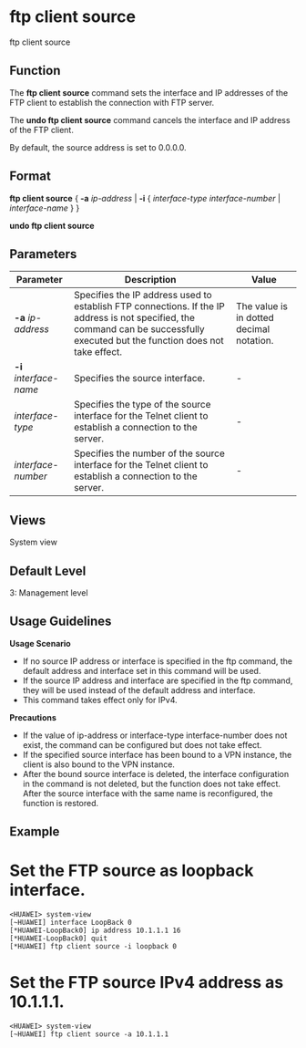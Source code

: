 ftp client source
=================

ftp client source

Function
--------



The **ftp client source** command sets the interface and IP addresses of the FTP client to establish the connection with FTP server.

The **undo ftp client source** command cancels the interface and IP address of the FTP client.



By default, the source address is set to 0.0.0.0.


Format
------

**ftp client source** { **-a** *ip-address* | **-i** { *interface-type* *interface-number* | *interface-name* } }

**undo ftp client source**


Parameters
----------

| Parameter | Description | Value |
| --- | --- | --- |
| **-a** *ip-address* | Specifies the IP address used to establish FTP connections.  If the IP address is not specified, the command can be successfully executed but the function does not take effect. | The value is in dotted decimal notation. |
| **-i** *interface-name* | Specifies the source interface. | - |
| *interface-type* | Specifies the type of the source interface for the Telnet client to establish a connection to the server. | - |
| *interface-number* | Specifies the number of the source interface for the Telnet client to establish a connection to the server. | - |



Views
-----

System view


Default Level
-------------

3: Management level


Usage Guidelines
----------------

**Usage Scenario**

* If no source IP address or interface is specified in the ftp command, the default address and interface set in this command will be used.
* If the source IP address and interface are specified in the ftp command, they will be used instead of the default address and interface.
* This command takes effect only for IPv4.

**Precautions**

* If the value of ip-address or interface-type interface-number does not exist, the command can be configured but does not take effect.
* If the specified source interface has been bound to a VPN instance, the client is also bound to the VPN instance.
* After the bound source interface is deleted, the interface configuration in the command is not deleted, but the function does not take effect. After the source interface with the same name is reconfigured, the function is restored.

Example
-------

# Set the FTP source as loopback interface.
```
<HUAWEI> system-view
[~HUAWEI] interface LoopBack 0
[*HUAWEI-LoopBack0] ip address 10.1.1.1 16
[*HUAWEI-LoopBack0] quit
[*HUAWEI] ftp client source -i loopback 0

```

# Set the FTP source IPv4 address as 10.1.1.1.
```
<HUAWEI> system-view
[~HUAWEI] ftp client source -a 10.1.1.1

```